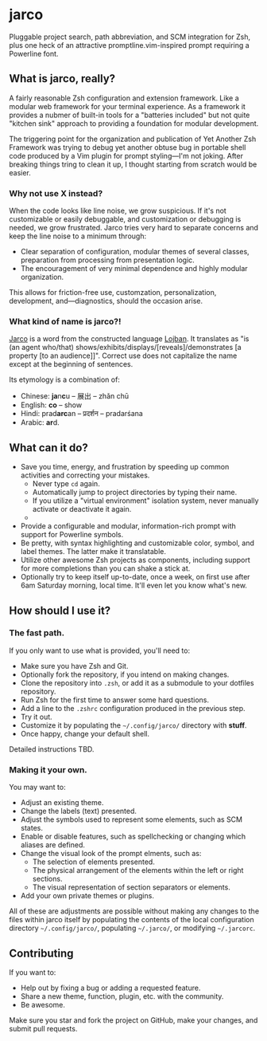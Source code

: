 # jarco

Pluggable project search, path abbreviation, and SCM integration for Zsh, plus one heck of an attractive promptline.vim-inspired prompt requiring a Powerline font.


## What is jarco, really?

A fairly reasonable Zsh configuration and extension framework. Like a modular web framework for your terminal experience. As a framework it provides a nubmer of built-in tools for a "batteries included" but not quite "kitchen sink" approach to providing a foundation for modular development.

The triggering point for the organization and publication of Yet Another Zsh Framework was trying to debug yet another obtuse bug in portable shell code produced by a Vim plugin for prompt styling—I'm not joking. After breaking things tring to clean it up, I thought starting from scratch would be easier.


### Why not use X instead?

When the code looks like line noise, we grow suspicious. If it's not customizable or easily debuggable, and customization or debugging is needed, we grow frustrated. Jarco tries very hard to separate concerns and keep the line noise to a minimum through:

* Clear separation of configuration, modular themes of several classes, preparation from processing from presentation logic.
* The encouragement of very minimal dependence and highly modular organization.

This allows for friction-free use, customzation, personalization, development, and—diagnostics, should the occasion arise.


### What kind of name is jarco?!

[Jarco](http://vlasisku.lojban.org/vlasisku/jarco) is a word from the constructed language [Lojban](http://www.lojban.org/).  It translates as "is (an agent who/that) shows/exhibits/displays/[reveals]/demonstrates [a property [to an audience]]".  Correct use does not capitalize the name except at the beginning of sentences.

Its etymology is a combination of:

* Chinese: **ja**n**c**u – 展出 – zhǎn chū
* English: **co** – show
* Hindi: prad**arc**an – प्रदर्शन – pradarśana
* Arabic: **ar**d.


## What can it do?

* Save you time, energy, and frustration by speeding up common activities and correcting your mistakes.
	* Never type `cd` again.
	* Automatically jump to project directories by typing their name.
	* If you utilize a "virtual environment" isolation system, never manually activate or deactivate it again.
	* 
* Provide a configurable and modular, information-rich prompt with support for Powerline symbols.
* Be pretty, with syntax highlighting and customizable color, symbol, and label themes. The latter make it translatable.
* Utilize other awesome Zsh projects as components, including support for more completions than you can shake a stick at.
* Optionally try to keep itself up-to-date, once a week, on first use after 6am Saturday morning, local time. It'll even let you know what's new.


## How should I use it?

### The fast path.

If you only want to use what is provided, you'll need to:

* Make sure you have Zsh and Git.
* Optionally fork the repository, if you intend on making changes.
* Clone the repository into `.zsh`, or add it as a submodule to your dotfiles repository.
* Run Zsh for the first time to answer some hard questions.
* Add a line to the `.zshrc` configuration produced in the previous step.
* Try it out.
* Customize it by populating the `~/.config/jarco/` directory with __stuff__.
* Once happy, change your default shell.

Detailed instructions TBD.


### Making it your own.

You may want to:

* Adjust an existing theme.
* Change the labels (text) presented.
* Adjust the symbols used to represent some elements, such as SCM states.
* Enable or disable features, such as spellchecking or changing which aliases are defined.
* Change the visual look of the prompt elments, such as:
	* The selection of elements presented.
	* The physical arrangement of the elements within the left or right sections.
	* The visual representation of section separators or elements.
* Add your own private themes or plugins.

All of these are adjustments are possible without making any changes to the files within jarco itself by populating the contents of the local configuration directory `~/.config/jarco/`, populating `~/.jarco/`, or modifying `~/.jarcorc`.


## Contributing

If you want to:

* Help out by fixing a bug or adding a requested feature.
* Share a new theme, function, plugin, etc. with the community.
* Be awesome.

Make sure you star and fork the project on GitHub, make your changes, and submit pull requests.
